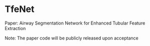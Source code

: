 # TfeNet
Paper: Airway Segmentation Network for Enhanced Tubular Feature Extraction

Note: The paper code will be publicly released upon acceptance
